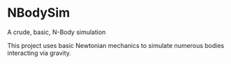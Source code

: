 # NBodySim
A crude, basic, N-Body simulation

This project uses basic Newtonian mechanics to simulate numerous bodies interacting via gravity. 
